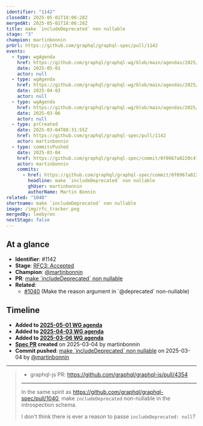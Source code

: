 ```yaml
---
identifier: "1142"
closedAt: 2025-05-01T18:06:28Z
mergedAt: 2025-05-01T18:06:28Z
title: make `includeDeprecated` non nullable
stage: "3"
champion: martinbonnin
prUrl: https://github.com/graphql/graphql-spec/pull/1142
events:
  - type: wgAgenda
    href: https://github.com/graphql/graphql-wg/blob/main/agendas/2025/05-May/01-wg-primary.md
    date: 2025-05-01
    actor: null
  - type: wgAgenda
    href: https://github.com/graphql/graphql-wg/blob/main/agendas/2025/04-Apr/03-wg-primary.md
    date: 2025-04-03
    actor: null
  - type: wgAgenda
    href: https://github.com/graphql/graphql-wg/blob/main/agendas/2025/03-Mar/06-wg-primary.md
    date: 2025-03-06
    actor: null
  - type: prCreated
    date: 2025-03-04T08:31:55Z
    href: https://github.com/graphql/graphql-spec/pull/1142
    actor: martinbonnin
  - type: commitsPushed
    date: 2025-03-04
    href: https://github.com/graphql/graphql-spec/commit/0f0967a8220c47bdd1ccd27fa4389d3e88b6639a
    actor: martinbonnin
    commits:
      - href: https://github.com/graphql/graphql-spec/commit/0f0967a8220c47bdd1ccd27fa4389d3e88b6639a
        headline: make `includeDeprecated` non nullable
        ghUser: martinbonnin
        authorName: Martin Bonnin
related: "1040"
shortname: make `includeDeprecated` non nullable
image: /img/rfc_tracker.png
mergedBy: leebyron
nextStage: false
---
```


## At a glance

- **Identifier**: #1142
- **Stage**: [RFC3: Accepted](https://github.com/graphql/graphql-spec/blob/main/CONTRIBUTING.md#stage-3-accepted)
- **Champion**: [@martinbonnin](https://github.com/martinbonnin)
- **PR**: [make &#x60;includeDeprecated&#x60; non nullable](https://github.com/graphql/graphql-spec/pull/1142)
- **Related**:
  - [#1040](/rfcs/1040 "Make the reason argument in &#x60;@deprecated&#x60; non-nullable / RFC3") (Make the reason argument in &#x60;@deprecated&#x60; non-nullable)

<!-- BEGIN_CUSTOM_TEXT -->



<!-- END_CUSTOM_TEXT -->

## Timeline

- **Added to [2025-05-01 WG agenda](https://github.com/graphql/graphql-wg/blob/main/agendas/2025/05-May/01-wg-primary.md)**
- **Added to [2025-04-03 WG agenda](https://github.com/graphql/graphql-wg/blob/main/agendas/2025/04-Apr/03-wg-primary.md)**
- **Added to [2025-03-06 WG agenda](https://github.com/graphql/graphql-wg/blob/main/agendas/2025/03-Mar/06-wg-primary.md)**
- **[Spec PR](https://github.com/graphql/graphql-spec/pull/1142) created** on 2025-03-04 by martinbonnin
- **Commit pushed**: [make &#x60;includeDeprecated&#x60; non nullable](https://github.com/graphql/graphql-spec/commit/0f0967a8220c47bdd1ccd27fa4389d3e88b6639a) on 2025-03-04 by [@martinbonnin](https://github.com/martinbonnin)

<!-- VERBATIM -->

---

> * graphql-js PR: https://github.com/graphql/graphql-js/pull/4354
> 
> --- 
> 
> In the same spirit as https://github.com/graphql/graphql-spec/pull/1040, make `includeDeprecated` non-nullable in the introspection schema. 
> 
> I don't think there is ever a reason to passe `includeDeprecated: null`?
